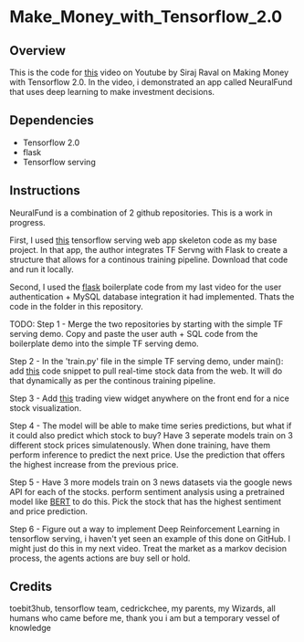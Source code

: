# Make_Money_with_Tensorflow_2.0

## Overview

This is the code for [this](https://www.youtube.com/watch?v=WS9Nckd2kq0) video on Youtube by Siraj Raval on Making Money with Tensorflow 2.0. In the video, i demonstrated an app called NeuralFund that uses deep learning to make investment decisions. 

## Dependencies 

* Tensorflow 2.0 
* flask
* Tensorflow serving

## Instructions

NeuralFund is a combination of 2 github repositories. This is a work in progress.

First, I used [this](https://github.com/tobegit3hub/simple_tensorflow_serving) tensorflow serving web app skeleton code as my base project. In that app, the author integrates TF Servng with Flask to create a structure that allows for a continous training pipeline. Download that code and run it locally. 

Second, I used the [flask](https://github.com/llSourcell/AI_Startup_Prototype) boilerplate code from my last video for the user authentication + MySQL database integration it had implemented. Thats the code in the folder in this repository. 

TODO: 
Step 1 - Merge the two repositories by starting with the simple TF serving demo. Copy and paste the user auth + SQL code from the boilerplate demo into the simple TF serving demo.

Step 2 - In the 'train.py' file in the simple TF serving demo, under main(): add [this](https://gist.github.com/sanand0/7243974) code snippet to pull real-time stock data from the web. It will do that dynamically as per the continous training pipeline. 

Step 3 - Add [this](https://www.tradingview.com/widget/advanced-chart/) trading view widget anywhere on the front end for a nice stock visualization.

Step 4 - The model will be able to make time series predictions, but what if it could also predict which stock to buy? Have 3 seperate models train on 3 different stock prices simulatenously. When done training, have them perform inference to predict the next price. Use the prediction that offers the highest increase from the previous price. 

Step 5 - Have 3 more models train on 3 news datasets via the google news API for each of the stocks. perform sentiment analysis using a pretrained model like [BERT](https://github.com/cedrickchee/pytorch-pretrained-BERT) to do this. Pick the stock that has the highest sentiment and price prediction. 

Step 6 - Figure out a way to implement Deep Reinforcement Learning in tensorflow serving, i haven't yet seen an example of this done on GitHub. I might just do this in my next video. Treat the market as a markov decision process, the agents actions are buy sell or hold. 


## Credits

toebit3hub, tensorflow team, cedrickchee, my parents, my Wizards, all humans who came before me, thank you i am but a temporary vessel of knowledge 
